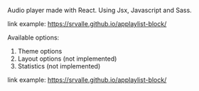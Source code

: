 Audio player made with React. Using Jsx, Javascript and Sass. 

link example: https://srvalle.github.io/applaylist-block/ 

Available options:

1. Theme options
2. Layout options (not implemented)
3. Statistics (not implemented)

link example: https://srvalle.github.io/applaylist-block/ 
